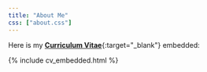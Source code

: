 ```yaml
---
title: "About Me"
css: ["about.css"]
---
```

<div class="col s12" markdown="1">

Here is my [**Curriculum Vitae**](https://drive.google.com/open?id={{site.cv_google_fileId}}){:target="_blank"} embedded:

{% include cv_embedded.html %}

</div>